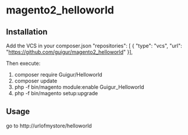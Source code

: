 # magento2_helloworld

## Installation
Add the VCS in your composer.json
        "repositories": [
        {
            "type": "vcs",
            "url": "https://github.com/guigur/magento2_helloworld"
        }],

Then execute:   
1. composer require Guigur/Helloworld
2. composer update         
3. php -f bin/magento module:enable Guigur_Helloworld
4. php -f bin/magento setup:upgrade

## Usage
go to http://urlofmystore/helloworld

